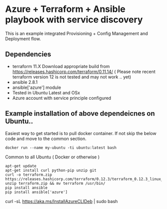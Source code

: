 # Azure + Terraform + Ansible playbook with service discovery

This is an example integrated Provisioning + Config Management and Deployment flow.

## Dependencies
* terraform 11.X Download appropriate build from https://releases.hashicorp.com/terraform/0.11.14/ ( Please note recent terraform version 12 is not tested and may not work .. yet)
* ansible 2.8.1
* ansible['azure'] module 
* Tested in Ubuntu Latest and OSx
* Azure account with service principle configured

## Example installation of above dependeicnes on Ubuntu..

Easiest way to get started is to pull docker container. If not skip the below code and move to the common section.

```
docker run --name my-ubuntu -ti ubuntu:latest bash
```

Common to all Ubuntu ( Docker or otherwise )

```
apt-get update
apt-get install curl python-pip unzip git
curl -o terraform.zip https://releases.hashicorp.com/terraform/0.12.3/terraform_0.12.3_linux_amd64.zip
unzip terraform.zip && mv terraform /usr/bin/
pip install ansible
pip install ansible['azure']
```


curl -sL https://aka.ms/InstallAzureCLIDeb | sudo bash






